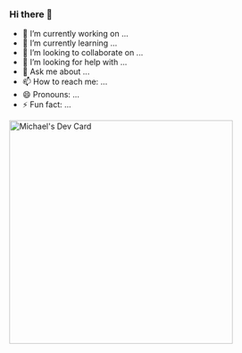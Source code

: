 ### Hi there 👋


<!-- **michaelajayi/michaelajayi** is a ✨ _special_ ✨ repository because its `README.md` (this file) appears on your GitHub profile. -->

<!-- Here are some ideas to get you started: -->

- 🔭 I’m currently working on ...
- 🌱 I’m currently learning ...
- 👯 I’m looking to collaborate on ...
- 🤔 I’m looking for help with ...
- 💬 Ask me about ...
- 📫 How to reach me: ...
- 😄 Pronouns: ...
- ⚡ Fun fact: ...

<a href="https://app.daily.dev/michaelajayiope"><img src="https://api.daily.dev/devcards/1e057604520e4240a0f7310008e90f4e.png?r=40r" width="400" alt="Michael's Dev Card"/></a>
